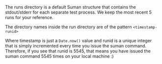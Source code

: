 The runs directory is a default Suman structure that contains the stdout/stderr
for each separate test process. We keep the most recent 5 runs for your reference.

The directory names inside the run directory are of the pattern ```<timestamp-runid>```

Where timestamp is just a ```Date.now()``` value and runid is a unique integer that is simply incremented every
time you issue the suman command. Therefore, if you see that runid is 5545, that means you have issued
the suman command 5545 times on your local machine :)
